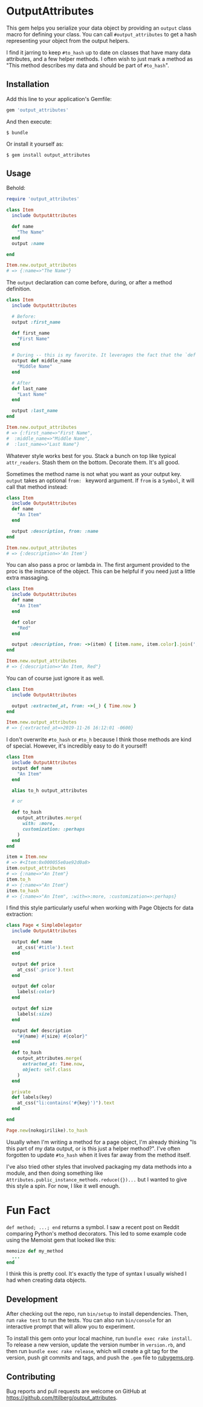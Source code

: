 # OutputAttributes

This gem helps you serialize your data object by providing an `output` class macro for defining your class. You can call `#output_attributes` to get a hash representing your object from the output helpers.

I find it jarring to keep `#to_hash` up to date on classes that have many data attributes, and a few helper methods. I often wish to just mark a method as "This method describes my data and should be part of `#to_hash`".

## Installation

Add this line to your application's Gemfile:

```ruby
gem 'output_attributes'
```

And then execute:

    $ bundle

Or install it yourself as:

    $ gem install output_attributes

## Usage

Behold:

```ruby
require 'output_attributes'

class Item
  include OutputAttributes

  def name
    "The Name"
  end
  output :name

end

Item.new.output_attributes
# => {:name=>"The Name"}
```

The `output` declaration can come before, during, or after a method definition.

```ruby
class Item
  include OutputAttributes

  # Before:
  output :first_name

  def first_name
    "First Name"
  end

  # During -- this is my favorite. It leverages the fact that the `def meth` expression returns a symbol... Clever!
  output def middle_name
    "Middle Name"
  end

  # After
  def last_name
    "Last Name"
  end

  output :last_name
end

Item.new.output_attributes
# => {:first_name=>"First Name",
#  :middle_name=>"Middle Name",
#  :last_name=>"Last Name"}
```

Whatever style works best for you. Stack a bunch on top like typical `attr_readers`. Stash them on the bottom. Decorate them. It's all good.

Sometimes the method name is not what you want as your output key. `output` takes an optional `from: ` keyword argument. If `from` is a `Symbol`, it will call that method instead:

```ruby
class Item
  include OutputAttributes
  def name
    "An Item"
  end

  output :description, from: :name
end

Item.new.output_attributes
# => {:description=>'An Item'}
```

You can also pass a proc or lambda in. The first argument provided to the proc is the instance of the object. This can be helpful if you need just a little extra massaging.

```ruby
class Item
  include OutputAttributes
  def name
    "An Item"
  end

  def color
    "Red"
  end

  output :description, from: ->(item) { [item.name, item.color].join(', ') }
end

Item.new.output_attributes
# => {:description=>"An Item, Red"}

```

You can of course just ignore it as well.

```ruby
class Item
  include OutputAttributes

  output :extracted_at, from: ->(_) { Time.now }
end

Item.new.output_attributes
# => {:extracted_at=>2019-11-26 16:12:01 -0600}

```

I don't overwrite `#to_hash` or `#to_h` because I think those methods are kind of special. However, it's incredibly easy to do it yourself!

```ruby
class Item
  include OutputAttributes
  output def name
    "An Item"
  end

  alias to_h output_attributes

  # or

  def to_hash
    output_attributes.merge(
      with: :more,
      customization: :perhaps
    )
  end
end

item = Item.new
# => #<Item:0x000055e0ae92d0a8>
item.output_attributes
# => {:name=>"An Item"}
item.to_h
# => {:name=>"An Item"}
item.to_hash
# => {:name=>"An Item", :with=>:more, :customization=>:perhaps}
```

I find this style particularly useful when working with Page Objects for data extraction:

```ruby
class Page < SimpleDelegator
  include OutputAttributes

  output def name
    at_css('#title').text
  end

  output def price
    at_css('.price').text
  end

  output def color
    labels(:color)
  end

  output def size
    labels(:size)
  end

  output def description
    "#{name} #{size} #{color}"
  end

  def to_hash
    output_attributes.merge(
      extracted_at: Time.now,
      object: self.class
    )
  end

  private
  def labels(key)
    at_css("li:contains('#{key}')").text
  end

end

Page.new(nokogirilike).to_hash
```

Usually when I'm writing a method for a page object, I'm already thinking "Is this part of my data output, or is this just a helper method?". I've often forgotten to update `#to_hash` when it lives far away from the method itself.

I've also tried other styles that involved packaging my data methods into a module, and then doing something like `Attributes.public_instance_methods.reduce({})...` but I wanted to give this style a spin. For now, I like it well enough.


# Fun Fact

`def method; ...; end` returns a symbol. I saw a recent post on Reddit comparing Python's method decorators. This led to some example code using the Memoist gem that looked like this:

```ruby
memoize def my_method
  ...
end
```

I think this is pretty cool. It's exactly the type of syntax I usually wished I had when creating data objects.

## Development

After checking out the repo, run `bin/setup` to install dependencies. Then, run `rake test` to run the tests. You can also run `bin/console` for an interactive prompt that will allow you to experiment.

To install this gem onto your local machine, run `bundle exec rake install`. To release a new version, update the version number in `version.rb`, and then run `bundle exec rake release`, which will create a git tag for the version, push git commits and tags, and push the `.gem` file to [rubygems.org](https://rubygems.org).

## Contributing

Bug reports and pull requests are welcome on GitHub at https://github.com/ttilberg/output_attributes.
